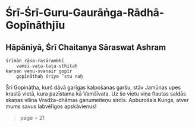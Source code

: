 # Śrī-Śrī-Guru-Gaurāṅga-Rādhā-Gopīnāthjīu 

## Hāpāniyā, Śrī Chaitanya Sāraswat Ashram

    śrīmān rāsa-rasārambhī
        vaṁśī-vaṭa-taṭa-sthitaḥ
    karṣan veṇu-svanair gopīr
        gopīnāthaḥ śriye ’stu naḥ

Šrī Gopinātha, kurš dāvā garīgas kalpošanas garšu, stāv Jamūnas upes krastā vietā, kura pazīstama kā Vamšīvata. Uz šo vietu viņa flautas saldās skaņas vilina Vradža-dhāmas ganumeiteņu sirdis. Apburošais Kungs, atver mums savus labvēlīgos apskāvienus!

> page = 21
